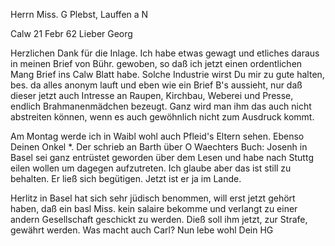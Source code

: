 Herrn Miss. G Plebst, Lauffen a N

 Calw 21 Febr 62
Lieber Georg

Herzlichen Dank für die Inlage. Ich habe etwas gewagt und etliches daraus in meinen Brief von Bühr. gewoben, so daß ich jetzt einen ordentlichen Mang Brief ins Calw Blatt habe. Solche Industrie wirst Du mir zu gute halten, bes. da alles anonym lauft und eben wie ein Brief B's aussieht, nur daß dieser jetzt auch Intresse an Raupen, Kirchbau, Weberei und Presse, endlich Brahmanenmädchen bezeugt. Ganz wird man ihm das auch nicht abstreiten können, wenn es auch gewöhnlich nicht zum Ausdruck kommt.

Am Montag werde ich in Waibl wohl auch Pfleid's Eltern sehen. Ebenso Deinen Onkel <Werner>*. Der schrieb an Barth über O Waechters Buch: Josenh in Basel sei ganz entrüstet geworden über dem Lesen und habe nach Stuttg eilen wollen um dagegen aufzutreten. Ich glaube aber das ist still zu behalten. Er ließ sich begütigen. Jetzt ist er ja im Lande.

Herlitz in Basel hat sich sehr jüdisch benommen, will erst jetzt gehört haben, daß ein basl Miss. kein salaire bekomme und verlangt zu einer andern Gesellschaft geschickt zu werden. Dieß soll ihm jetzt, zur Strafe, gewährt werden. Was macht auch Carl?
 Nun lebe wohl
 Dein HG

